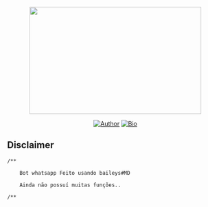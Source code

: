 <p align="center">
<a href="https://t.me/kannaxup"><img src="https://telegra.ph/file/fc1957856f3ed0625d0ac.jpg" width="400" height="250"/>
</p>
<p align="center">
<a href="https://github.com/fnixdev"><img title="Author" src="https://img.shields.io/badge/Author-fnixdev-red.svg?style=for-the-badge&logo=github"></a>
<a href="http://fnixdev.github.io/"><img title="Bio" src="https://img.shields.io/badge/FNIXDEV-BIO-red.svg?style=for-the-badge&logo=appveyor"></a>
</p>


## Disclaimer
```
/**

    Bot whatsapp Feito usando baileys#MD
    
    Ainda não possuí muitas funções..
    
/**
```